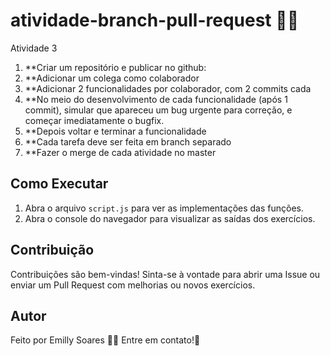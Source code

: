 # atividade-branch-pull-request 🚀🚀
Atividade 3

1. **Criar um repositório e publicar no github:
2. **Adicionar um colega como colaborador
3. **Adicionar 2 funcionalidades por colaborador, com 2 commits cada
4. **No meio do desenvolvimento de cada funcionalidade (após 1 commit), simular que apareceu um bug urgente para correção, e começar imediatamente o bugfix.
5. **Depois voltar e terminar a funcionalidade
6. **Cada tarefa deve ser feita em branch separado
7. **Fazer o merge de cada atividade no master


## Como Executar

1. Abra o arquivo `script.js` para ver as implementações das funções.
2. Abra o console do navegador para visualizar as saídas dos exercícios.

## Contribuição

Contribuições são bem-vindas! Sinta-se à vontade para abrir uma Issue ou enviar um Pull Request com melhorias ou novos exercícios.

## Autor
Feito por Emilly Soares 👋🏽 Entre em contato!🚀


